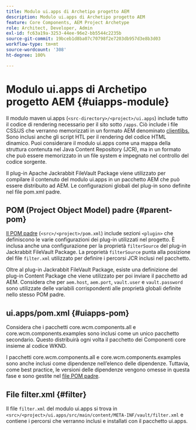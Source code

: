 ```yaml
---
title: Modulo ui.apps di Archetipo progetto AEM
description: Modulo ui.apps di Archetipo progetto AEM
feature: Core Components, AEM Project Archetype
role: Architect, Developer, Admin
exl-id: fc63a19a-3253-44ee-96e2-bb5544c2235b
source-git-commit: 19bceb1d8ba07c70798f2e7203db957d3e8b3d03
workflow-type: tm+mt
source-wordcount: '308'
ht-degree: 100%

---
```


# Modulo ui.apps di Archetipo progetto AEM {#uiapps-module}

Il modulo maven ui.apps (`<src-directory>/<project>/ui.apps`) include tutto il codice di rendering necessario per il sito sotto `/apps`. Ciò include i file CSS/JS che verranno memorizzati in un formato AEM denominato [clientlibs.](uifrontend.md#clientlibs) Sono inclusi anche gli script HTL per il rendering del codice HTML dinamico. Puoi considerare il modulo ui.apps come una mappa della struttura contenuta nel Java Content Repository (JCR), ma in un formato che può essere memorizzato in un file system e impegnato nel controllo del codice sorgente.

Il plug-in Apache Jackrabbit FileVault Package viene utilizzato per compilare il contenuto del modulo ui.apps in un pacchetto AEM che può essere distribuito ad AEM. Le configurazioni globali del plug-in sono definite nel file pom.xml padre.

## POM (Project Object Model) padre {#parent-pom}

[Il POM padre](/help/developing/archetype/using.md#parent-pom) (`<src>/<project>/pom.xml`) include sezioni `<plugin>` che definiscono le varie configurazioni dei plug-in utilizzati nel progetto. È inclusa anche una configurazione per la proprietà `filterSource` del plug-in Jackrabbit FileVault Package. La proprietà `filterSource` punta alla posizione del file `filter.xml` utilizzato per definire i percorsi JCR inclusi nel pacchetto.

Oltre al plug-in Jackrabbit FileVault Package, esiste una definizione del plug-in Content Package che viene utilizzato per poi inviare il pacchetto ad AEM. Considera che per `aem.host`, `aem.port`, `vault.user` e `vault.password` sono utilizzate delle variabili corrispondenti alle proprietà globali definite nello stesso POM padre.

## ui.apps/pom.xml {#uiapps-pom}

Considera che i pacchetti core.wcm.components.all e core.wcm.components.examples sono inclusi come un unico pacchetto secondario. Questo distribuirà ogni volta il pacchetto dei Componenti core insieme al codice WKND.

I pacchetti core.wcm.components.all e core.wcm.components.examples sono anche inclusi come dipendenze nell’elenco delle dipendenze. Tuttavia, come best practice, le versioni delle dipendenze vengono omesse in questa fase e sono gestite nel [file POM padre](/help/developing/archetype/using.md#core-components).

## File filter.xml {#filter}

Il file `filter.xml` del modulo ui.apps si trova in `<src>/<project>/ui.apps/src/main/content/META-INF/vault/filter.xml` e contiene i percorsi che verranno inclusi e installati con il pacchetto ui.apps.
